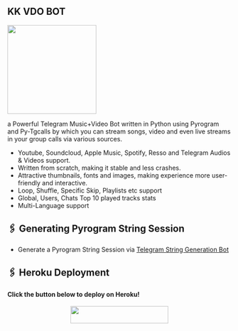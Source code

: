 ## KK VDO BOT

<img src="https://telegra.ph/file/c3a41770606345dcd1321.jpg" align="center" width="200" height="200"/>


a Powerful Telegram Music+Video Bot written in Python using Pyrogram and Py-Tgcalls by which you can stream songs, video and even live streams in your group calls via various sources.

* Youtube, Soundcloud, Apple Music, Spotify, Resso and Telegram Audios & Videos support.
* Written from scratch, making it stable and less crashes.
* Attractive thumbnails, fonts and images,  making experience more user-friendly and interactive.
* Loop, Shuffle, Specific Skip, Playlists etc support
* Global, Users, Chats Top 10 played tracks stats
* Multi-Language support


## 🖇 Generating Pyrogram String Session

- Generate a Pyrogram String Session via [Telegram String Generation Bot](https://t.me/YukkiStringBot)
    
    
## 🖇 Heroku Deployment
    
<h4>Click the button below to deploy on Heroku!</h4>    
<p align="center"><a href="https://heroku.com/deploy?template=https://github.com/sakhaavvaavaj93/kkvideobot"> <img src="https://img.shields.io/badge/Deploy%20To%20Heroku-black?style=for-the-badge&logo=heroku" width="220" height="38.45"/></a></p>


 
